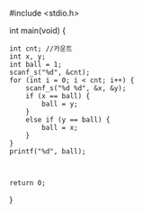 
#include <stdio.h>


int main(void)
{

	int cnt; //카운트
	int x, y;
	int ball = 1;
	scanf_s("%d", &cnt);
	for (int i = 0; i < cnt; i++) {
		scanf_s("%d %d", &x, &y);
		if (x == ball) {
			ball = y;
		}
		else if (y == ball) {
			ball = x;
		}
	}
	printf("%d", ball);



	return 0;
}
